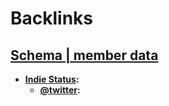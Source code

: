 
# Backlinks
## [Schema | member data](<Schema | member data.md>)
- **[Indie Status](<Indie Status.md>):**
    - **[@twitter](<@twitter.md>):**

